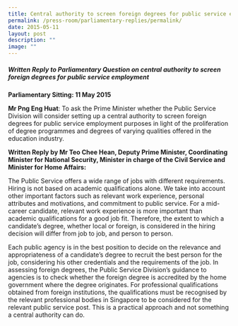 ```yaml
---
title: Central authority to screen foreign degrees for public service employment
permalink: /press-room/parliamentary-replies/permalink/
date: 2015-05-11
layout: post
description: ""
image: ""
---
```

##### Written Reply to Parliamentary Question on central authority to screen foreign degrees for public service employment

**Parliamentary Sitting: 11 May 2015**  
  
**Mr Png Eng Huat**: To ask the Prime Minister whether the Public Service Division will consider setting up a central authority to screen foreign degrees for public service employment purposes in light of the proliferation of degree programmes and degrees of varying qualities offered in the education industry.  
  
**Written Reply by Mr Teo Chee Hean, Deputy Prime Minister, Coordinating Minister for National Security, Minister in charge of the Civil Service and Minister for Home Affairs:**

The Public Service offers a wide range of jobs with different requirements. Hiring is not based on academic qualifications alone. We take into account other important factors such as relevant work experience, personal attributes and motivations, and commitment to public service. For a mid-career candidate, relevant work experience is more important than academic qualifications for a good job fit. Therefore, the extent to which a candidate’s degree, whether local or foreign, is considered in the hiring decision will differ from job to job, and person to person.  
  
Each public agency is in the best position to decide on the relevance and appropriateness of a candidate’s degree to recruit the best person for the job, considering his other credentials and the requirements of the job. In assessing foreign degrees, the Public Service Division’s guidance to agencies is to check whether the foreign degree is accredited by the home government where the degree originates. For professional qualifications obtained from foreign institutions, the qualifications must be recognised by the relevant professional bodies in Singapore to be considered for the relevant public service post. This is a practical approach and not something a central authority can do.